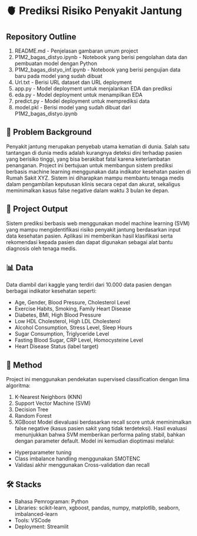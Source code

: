 # 🫀 Prediksi Risiko Penyakit Jantung


## Repository Outline
1. README.md - Penjelasan gambaran umum project
2. P1M2_bagas_distyo.ipynb - Notebook yang berisi pengolahan data dan pembuatan model dengan Python
3. P1M2_bagas_distyo_inf.ipynb - Notebook yang berisi pengujian data baru pada model yang sudah dibuat
4. Url.txt - Berisi URL dataset dan URL deployment
5. app.py - Model deployment untuk menjalankan EDA dan prediksi
6. eda.py - Model deployment untuk menampilkan EDA
7. predict.py - Model deployment untuk memprediksi data
8. model.pkl - Berisi model yang sudah dibuat dari P1M2_bagas_distyo.ipynb

## 📌 Problem Background
Penyakit jantung merupakan penyebab utama kematian di dunia. Salah satu tantangan di dunia medis adalah kurangnya deteksi dini terhadap pasien yang berisiko tinggi, yang bisa berakibat fatal karena keterlambatan penanganan. Project ini bertujuan untuk membangun sistem prediksi berbasis machine learning menggunakan data indikator kesehatan pasien di Rumah Sakit XYZ. Sistem ini diharapkan mampu membantu tenaga medis dalam pengambilan keputusan klinis secara cepat dan akurat, sekaligus meminimalkan kasus false negative dalam waktu 3 bulan ke depan.

## 🎯 Project Output
Sistem prediksi berbasis web menggunakan model machine learning (SVM) yang mampu mengidentifikasi risiko penyakit jantung berdasarkan input data kesehatan pasien. Aplikasi ini memberikan hasil klasifikasi serta rekomendasi kepada pasien dan dapat digunakan sebagai alat bantu diagnosis oleh tenaga medis.

## 📊 Data
Data diambil dari kaggle yang terdiri dari 10.000 data pasien dengan berbagai indikator kesehatan seperti:
- Age, Gender, Blood Pressure, Cholesterol Level
- Exercise Habits, Smoking, Family Heart Disease
- Diabetes, BMI, High Blood Pressure
- Low HDL Cholesterol, High LDL Cholesterol
- Alcohol Consumption, Stress Level, Sleep Hours
- Sugar Consumption, Triglyceride Level
- Fasting Blood Sugar, CRP Level, Homocysteine Level
- Heart Disease Status (label target)

## 🧠 Method
Project ini menggunakan pendekatan supervised classification dengan lima algoritma:
1. K-Nearest Neighbors (KNN)
2. Support Vector Machine (SVM)
3. Decision Tree
4. Random Forest
5. XGBoost
Model dievaluasi berdasarkan recall score untuk meminimalkan false negative (kasus pasien sakit yang tidak terdeteksi). Hasil evaluasi menunjukkan bahwa SVM memberikan performa paling stabil, bahkan dengan parameter default. Model ini kemudian dioptimasi melalui:
- Hyperparameter tuning
- Class imbalance handling menggunakan SMOTENC
- Validasi akhir menggunakan Cross-validation dan recall

## 🛠️ Stacks
- Bahasa Pemrograman: Python
- Libraries: scikit-learn, xgboost, pandas, numpy, matplotlib, seaborn, imbalanced-learn
- Tools: VSCode
- Deployment: Streamlit

